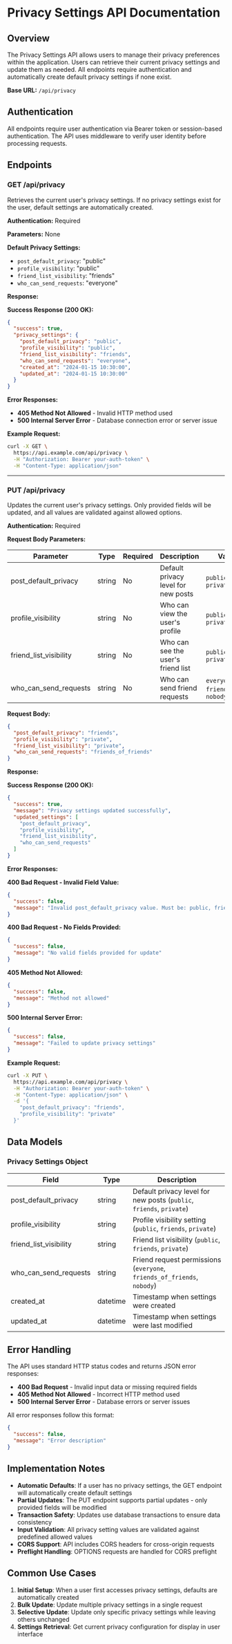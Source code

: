 # Privacy Settings API Documentation

## Overview

The Privacy Settings API allows users to manage their privacy preferences within the application. Users can retrieve their current privacy settings and update them as needed. All endpoints require authentication and automatically create default privacy settings if none exist.

**Base URL:** `/api/privacy`

## Authentication

All endpoints require user authentication via Bearer token or session-based authentication. The API uses middleware to verify user identity before processing requests.

## Endpoints

### GET /api/privacy

Retrieves the current user's privacy settings. If no privacy settings exist for the user, default settings are automatically created.

**Authentication:** Required

**Parameters:** None

**Default Privacy Settings:**
- `post_default_privacy`: "public"
- `profile_visibility`: "public" 
- `friend_list_visibility`: "friends"
- `who_can_send_requests`: "everyone"

**Response:**

**Success Response (200 OK):**
```json
{
  "success": true,
  "privacy_settings": {
    "post_default_privacy": "public",
    "profile_visibility": "public",
    "friend_list_visibility": "friends",
    "who_can_send_requests": "everyone",
    "created_at": "2024-01-15 10:30:00",
    "updated_at": "2024-01-15 10:30:00"
  }
}
```

**Error Responses:**
- **405 Method Not Allowed** - Invalid HTTP method used
- **500 Internal Server Error** - Database connection error or server issue

**Example Request:**
```bash
curl -X GET \
  https://api.example.com/api/privacy \
  -H "Authorization: Bearer your-auth-token" \
  -H "Content-Type: application/json"
```

---

### PUT /api/privacy

Updates the current user's privacy settings. Only provided fields will be updated, and all values are validated against allowed options.

**Authentication:** Required

**Request Body Parameters:**

| Parameter | Type | Required | Description | Valid Values |
|-----------|------|----------|-------------|--------------|
| post_default_privacy | string | No | Default privacy level for new posts | `public`, `friends`, `private` |
| profile_visibility | string | No | Who can view the user's profile | `public`, `friends`, `private` |
| friend_list_visibility | string | No | Who can see the user's friend list | `public`, `friends`, `private` |
| who_can_send_requests | string | No | Who can send friend requests | `everyone`, `friends_of_friends`, `nobody` |

**Request Body:**
```json
{
  "post_default_privacy": "friends",
  "profile_visibility": "private",
  "friend_list_visibility": "private",
  "who_can_send_requests": "friends_of_friends"
}
```

**Response:**

**Success Response (200 OK):**
```json
{
  "success": true,
  "message": "Privacy settings updated successfully",
  "updated_settings": [
    "post_default_privacy",
    "profile_visibility", 
    "friend_list_visibility",
    "who_can_send_requests"
  ]
}
```

**Error Responses:**

**400 Bad Request - Invalid Field Value:**
```json
{
  "success": false,
  "message": "Invalid post_default_privacy value. Must be: public, friends, or private"
}
```

**400 Bad Request - No Fields Provided:**
```json
{
  "success": false,
  "message": "No valid fields provided for update"
}
```

**405 Method Not Allowed:**
```json
{
  "success": false,
  "message": "Method not allowed"
}
```

**500 Internal Server Error:**
```json
{
  "success": false,
  "message": "Failed to update privacy settings"
}
```

**Example Request:**
```bash
curl -X PUT \
  https://api.example.com/api/privacy \
  -H "Authorization: Bearer your-auth-token" \
  -H "Content-Type: application/json" \
  -d '{
    "post_default_privacy": "friends",
    "profile_visibility": "private"
  }'
```

## Data Models

### Privacy Settings Object

| Field | Type | Description |
|-------|------|-------------|
| post_default_privacy | string | Default privacy level for new posts (`public`, `friends`, `private`) |
| profile_visibility | string | Profile visibility setting (`public`, `friends`, `private`) |
| friend_list_visibility | string | Friend list visibility (`public`, `friends`, `private`) |
| who_can_send_requests | string | Friend request permissions (`everyone`, `friends_of_friends`, `nobody`) |
| created_at | datetime | Timestamp when settings were created |
| updated_at | datetime | Timestamp when settings were last modified |

## Error Handling

The API uses standard HTTP status codes and returns JSON error responses:

- **400 Bad Request** - Invalid input data or missing required fields
- **405 Method Not Allowed** - Incorrect HTTP method used
- **500 Internal Server Error** - Database errors or server issues

All error responses follow this format:
```json
{
  "success": false,
  "message": "Error description"
}
```

## Implementation Notes

- **Automatic Defaults**: If a user has no privacy settings, the GET endpoint will automatically create default settings
- **Partial Updates**: The PUT endpoint supports partial updates - only provided fields will be modified
- **Transaction Safety**: Updates use database transactions to ensure data consistency
- **Input Validation**: All privacy setting values are validated against predefined allowed values
- **CORS Support**: API includes CORS headers for cross-origin requests
- **Preflight Handling**: OPTIONS requests are handled for CORS preflight

## Common Use Cases

1. **Initial Setup**: When a user first accesses privacy settings, defaults are automatically created
2. **Bulk Update**: Update multiple privacy settings in a single request
3. **Selective Update**: Update only specific privacy settings while leaving others unchanged
4. **Settings Retrieval**: Get current privacy configuration for display in user interface